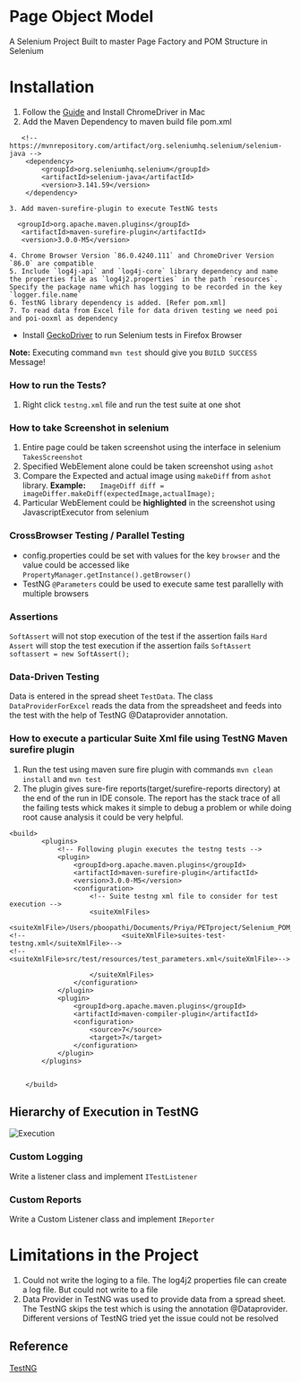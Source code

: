 # Page Object Model
A Selenium Project Built to master Page Factory and POM Structure in Selenium

# Installation

   1. Follow the [Guide](https://www.kenst.com/2015/03/including-the-chromedriver-location-in-macos-system-path/) and  Install ChromeDriver in  Mac
   2. Add the Maven Dependency to maven build file pom.xml
```
   <!-- https://mvnrepository.com/artifact/org.seleniumhq.selenium/selenium-java -->
    <dependency>
        <groupId>org.seleniumhq.selenium</groupId>
        <artifactId>selenium-java</artifactId>
        <version>3.141.59</version>
    </dependency>
```
    3. Add maven-surefire-plugin to execute TestNG tests
    
```
  <groupId>org.apache.maven.plugins</groupId>
   <artifactId>maven-surefire-plugin</artifactId>
   <version>3.0.0-M5</version>

```
    4. Chrome Browser Version `86.0.4240.111` and ChromeDriver Version `86.0` are compatible 
    5. Include `log4j-api` and `log4j-core` library dependency and name the properties file as `log4j2.properties` in the path `resources`. Specify the package name which has logging to be recorded in the key  `logger.file.name`
    6. TestNG library dependency is added. [Refer pom.xml]
    7. To read data from Excel file for data driven testing we need poi and poi-ooxml as dependency
 - Install [GeckoDriver](https://www.browserstack.com/guide/run-selenium-tests-using-firefox-driver) to run Selenium tests in Firefox Browser
    
 
**Note:** Executing command `mvn test` should give you `BUILD SUCCESS` Message!


### How to run the Tests?
1. Right click `testng.xml` file and run the test suite at one shot

### How to take Screenshot in selenium
1. Entire page could be taken screenshot using the interface in selenium `TakesScreenshot`
2. Specified WebElement alone could be taken screenshot using `ashot`
3. Compare the Expected and actual image using `makeDiff` from `ashot` library. 
    **Example:** `   ImageDiff diff = imageDiffer.makeDiff(expectedImage,actualImage);`
4. Particular WebElement could be  **highlighted** in the screenshot using JavascriptExecutor from selenium

### CrossBrowser Testing / Parallel Testing
  - config.properties could be set with values for the key `browser` and the value could be accessed like `PropertyManager.getInstance().getBrowser()`
  - TestNG `@Parameters` could be used to execute same test parallelly with multiple browsers   

### Assertions
`SoftAssert` will not stop execution of the test if the assertion fails
`Hard Assert` will stop the test execution if the assertion fails
`SoftAssert softassert = new SoftAssert();`


### Data-Driven Testing
Data is entered in the spread sheet `TestData`. The class `DataProviderForExcel` reads the data from the spreadsheet and feeds into the test with the help of TestNG @Dataprovider annotation.

### How to execute a particular Suite Xml file using TestNG Maven surefire plugin
1. Run the test using maven sure fire plugin with commands `mvn clean install` and `mvn test`
2. The plugin gives sure-fire reports(target/surefire-reports directory) at the end of the run in IDE console. The report has the stack trace of all the failing tests whick makes it simple to debug a problem or while doing root cause analysis it could be very helpful.
```
<build>
        <plugins>
            <!-- Following plugin executes the testng tests -->
            <plugin>
                <groupId>org.apache.maven.plugins</groupId>
                <artifactId>maven-surefire-plugin</artifactId>
                <version>3.0.0-M5</version>
                <configuration>
                    <!-- Suite testng xml file to consider for test execution -->
                    <suiteXmlFiles>
                        <suiteXmlFile>/Users/pboopathi/Documents/Priya/PETproject/Selenium_POM_Project/testng.xml</suiteXmlFile>/
<!--                        <suiteXmlFile>suites-test-testng.xml</suiteXmlFile>-->
<!--                        <suiteXmlFile>src/test/resources/test_parameters.xml</suiteXmlFile>-->

                    </suiteXmlFiles>
                </configuration>
            </plugin>
            <plugin>
                <groupId>org.apache.maven.plugins</groupId>
                <artifactId>maven-compiler-plugin</artifactId>
                <configuration>
                    <source>7</source>
                    <target>7</target>
                </configuration>
            </plugin>
        </plugins>


    </build>
```

## Hierarchy of Execution in TestNG
![Execution](https://github.com/priya006/Page_Object_Model/blob/master/TestNG.png)

### Custom Logging
Write a listener class and implement `ITestListener`

### Custom Reports
Write a Custom Listener class and implement `IReporter`

# Limitations in the Project
1. Could not write the loging to a file. The log4j2 properties file can create a log file. But could not write to a file
2. Data Provider in TestNG was used to provide data from a spread sheet. The TestNG skips the test which is using the annotation @Dataprovider. Different versions of TestNG tried yet the issue could not be resolved



Reference
------------------------------------
[TestNG](https://www.toolsqa.com/testng/testng-dataproviders/)